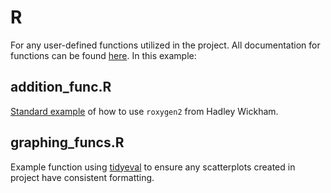 # R

For any user-defined functions utilized in the project. All documentation for functions can be found [here](https://github.com/johnmorehouse/workflow_template/tree/master/man). In this example:

## addition_func.R

[Standard example](https://cran.r-project.org/web/packages/roxygen2/vignettes/rd.html) of how to use `roxygen2` from Hadley Wickham.



## graphing_funcs.R

Example function using [tidyeval](https://tidyeval.tidyverse.org/sec-do-you-need.html) to ensure any scatterplots created in project have consistent formatting.



